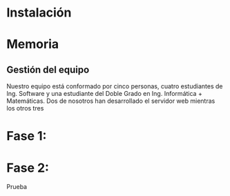 # Instalación

# Memoria
## Gestión del equipo

Nuestro equipo está conformado por cinco personas, cuatro estudiantes de Ing. Software y una estudiante del Doble Grado en Ing. Informática + Matemáticas. Dos de nosotros han desarrollado el servidor web mientras los otros tres 

# Fase 1:





















































# Fase 2:
Prueba


























